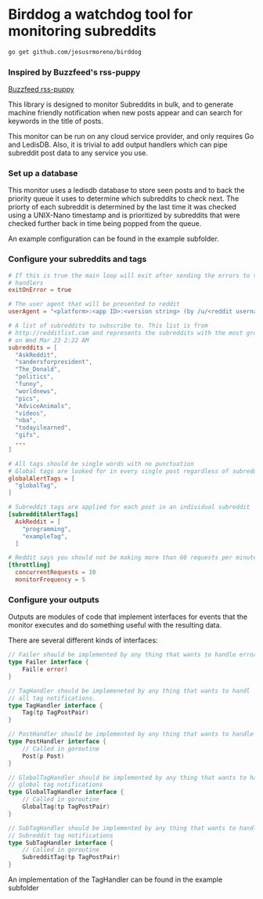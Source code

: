 # Birddog a watchdog tool for monitoring subreddits
```bash
go get github.com/jesusrmoreno/birddog
```

### Inspired by Buzzfeed's rss-puppy
[Buzzfeed rss-puppy](https://github.com/buzzfeed-openlab/rss-puppy)

This library is designed to monitor Subreddits in bulk, and to generate machine friendly
notification when new posts appear and can search for keywords in the title of posts.

This monitor can be run on any cloud service provider, and only requires Go and LedisDB. Also, it is trivial to add output handlers which can pipe subreddit post data to any service you use.

### Set up a database
This monitor uses a ledisdb database to store seen posts and to back the priority queue it uses to determine which subreddits to check next. The priorty of each subreddit is determined by the last time it was checked using a UNIX-Nano timestamp and is prioritized by subreddits that were checked further back in time being popped from the queue.

An example configuration can be found in the example subfolder.

### Configure your subreddits and tags
```toml
# If this is true the main loop will exit after sending the errors to the
# handlers
exitOnError = true

# The user agent that will be presented to reddit
userAgent = "<platform>:<app ID>:<version string> (by /u/<reddit username>)"

# A list of subreddits to subscribe to. This list is from
# http://redditlist.com and represents the subreddits with the most growth
# on Wed Mar 23 2:22 AM
subreddits = [
  "AskReddit",
  "sandersforpresident",
  "The_Donald",
  "politics",
  "funny",
  "worldnews",
  "pics",
  "AdviceAnimals",
  "videos",
  "nba",
  "todayilearned",
  "gifs",
  ...
]

# All tags should be single words with no punctuation
# Global tags are looked for in every single post regardless of subreddit
globalAlertTags = [
  "globalTag",
]

# Subreddit tags are applied for each post in an individual subreddit
[subredditAlertTags]
  AskReddit = [
    "programming",
    "exampleTag",
  ]

# Reddit says you should not be making more than 60 requests per minute
[throttling]
  concurrentRequests = 10
  monitorFrequency = 5
```

### Configure your outputs
Outputs are modules of code that implement interfaces for events that the monitor executes and do something useful with the resulting data.

There are several different kinds of interfaces:
```Go
// Failer should be implemented by any thing that wants to handle errors
type Failer interface {
	Fail(e error)
}

// TagHandler should be implemeneted by any thing that wants to handl
// all tag notifications.
type TagHandler interface {
	Tag(tp TagPostPair)
}

// PostHandler should be implemented by any thing that wants to handle new posts
type PostHandler interface {
	// Called in goroutine
	Post(p Post)
}

// GlobalTagHandler should be implemented by any thing that wants to handle
// global tag notifications
type GlobalTagHandler interface {
	// Called in goroutine
	GlobalTag(tp TagPostPair)
}

// SubTagHandler should be implemented by any thing that wants to handle
// Subreddit tag notifications
type SubTagHandler interface {
	// Called in goroutine
	SubredditTag(tp TagPostPair)
}
```
An implementation of the TagHandler can be found in the example subfolder
